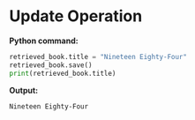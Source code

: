 # Update Operation

**Python command:**
```python
retrieved_book.title = "Nineteen Eighty-Four"
retrieved_book.save()
print(retrieved_book.title)
```

**Output:**
```
Nineteen Eighty-Four
```
